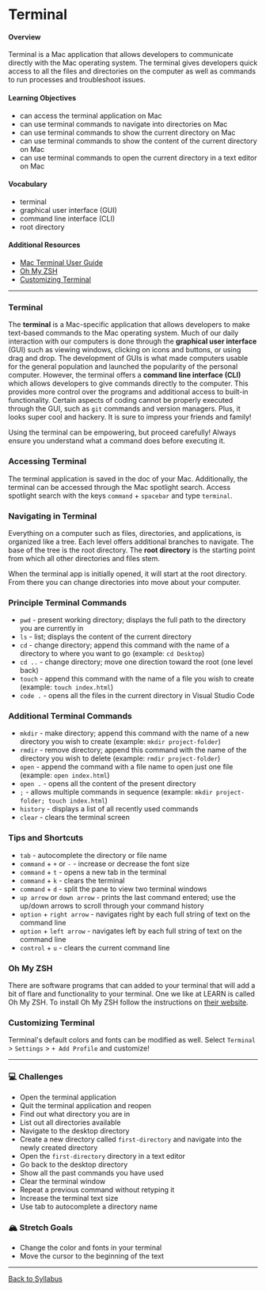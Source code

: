 # Terminal

#### Overview

Terminal is a Mac application that allows developers to communicate directly with the Mac operating system. The terminal gives developers quick access to all the files and directories on the computer as well as commands to run processes and troubleshoot issues.

#### Learning Objectives

- can access the terminal application on Mac
- can use terminal commands to navigate into directories on Mac 
- can use terminal commands to show the current directory on Mac
- can use terminal commands to show the content of the current directory on Mac
- can use terminal commands to open the current directory in a text editor on Mac

#### Vocabulary

- terminal
- graphical user interface (GUI)
- command line interface (CLI)
- root directory

#### Additional Resources

- [Mac Terminal User Guide](https://support.apple.com/guide/terminal/welcome/mac)
- [Oh My ZSH](https://ohmyz.sh/)
- [Customizing Terminal](https://medium.com/@charlesdobson/how-to-customize-your-macos-terminal-7cce5823006e)

---

### Terminal

The **terminal** is a Mac-specific application that allows developers to make text-based commands to the Mac operating system. Much of our daily interaction with our computers is done through the **graphical user interface** (GUI) such as viewing windows, clicking on icons and buttons, or using drag and drop. The development of GUIs is what made computers usable for the general population and launched the popularity of the personal computer. However, the terminal offers a **command line interface (CLI)** which allows developers to give commands directly to the computer. This provides more control over the programs and additional access to built-in functionality. Certain aspects of coding cannot be properly executed through the GUI, such as `git` commands and version managers. Plus, it looks super cool and hackery. It is sure to impress your friends and family!

Using the terminal can be empowering, but proceed carefully! Always ensure you understand what a command does before executing it.

### Accessing Terminal

The terminal application is saved in the doc of your Mac. Additionally, the terminal can be accessed through the Mac spotlight search. Access spotlight search with the keys `command` + `spacebar` and type `terminal`.

### Navigating in Terminal

Everything on a computer such as files, directories, and applications, is organized like a tree. Each level offers additional branches to navigate. The base of the tree is the root directory. The **root directory** is the starting point from which all other directories and files stem.

When the terminal app is initially opened, it will start at the root directory. From there you can change directories into move about your computer.

### Principle Terminal Commands

- `pwd` - present working directory; displays the full path to the directory you are currently in
- `ls` - list; displays the content of the current directory
- `cd` - change directory; append this command with the name of a directory to where you want to go (example: `cd Desktop`)
- `cd ..` - change directory; move one direction toward the root (one level back)
- `touch` - append this command with the name of a file you wish to create (example: `touch index.html`)
- `code .` - opens all the files in the current directory in Visual Studio Code

### Additional Terminal Commands

- `mkdir` - make directory; append this command with the name of a new directory you wish to create (example: `mkdir project-folder`)
- `rmdir` - remove directory; append this command with the name of the directory you wish to delete (example: `rmdir project-folder`)
- `open` - append the command with a file name to open just one file (example: `open index.html`)
- `open .` - opens all the content of the present directory
- `;` - allows multiple commands in sequence (example: `mkdir project-folder; touch index.html`)
- `history` - displays a list of all recently used commands
- `clear` - clears the terminal screen

### Tips and Shortcuts

- `tab` - autocomplete the directory or file name
- `command` + `+` or `-` - increase or decrease the font size  
- `command` + `t` - opens a new tab in the terminal  
- `command` + `k` - clears the terminal
- `command` + `d` - split the pane to view two terminal windows 
- `up arrow` or `down arrow` - prints the last command entered; use the up/down arrows to scroll through your command history  
- `option` + `right arrow` - navigates right by each full string of text on the command line       
- `option` + `left arrow` - navigates left by each full string of text on the command line       
- `control` + `u` - clears the current command line

### Oh My ZSH

There are software programs that can added to your terminal that will add a bit of flare and functionality to your terminal. One we like at LEARN is called Oh My ZSH. To install Oh My ZSH follow the instructions on [their website](https://ohmyz.sh/#install). 

### Customizing Terminal

Terminal's default colors and fonts can be modified as well. Select `Terminal` > `Settings` > `+ Add Profile` and customize!

---

### 💻 Challenges

- Open the terminal application
- Quit the terminal application and reopen
- Find out what directory you are in
- List out all directories available
- Navigate to the desktop directory
- Create a new directory called `first-directory` and navigate into the newly created directory
- Open the `first-directory` directory in a text editor
- Go back to the desktop directory
- Show all the past commands you have used
- Clear the terminal window
- Repeat a previous command without retyping it
- Increase the terminal text size
- Use tab to autocomplete a directory name

### 🏔 Stretch Goals

- Change the color and fonts in your terminal
- Move the cursor to the beginning of the text

---

[Back to Syllabus](../README.md#programming-tools)
